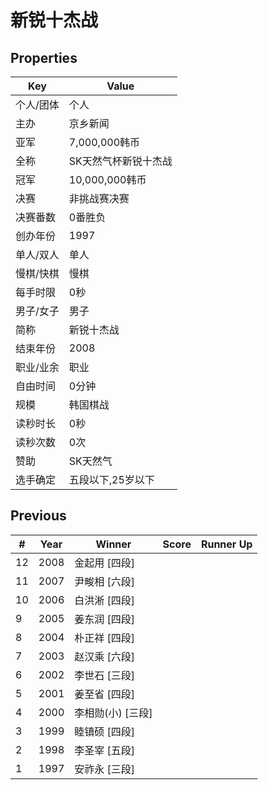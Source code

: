 # 新锐十杰战

## Properties

| Key | Value |
| --- | ----- |
| 个人/团体 | 个人 |
| 主办 | 京乡新闻 |
| 亚军 | 7,000,000韩币 |
| 全称 | SK天然气杯新锐十杰战 |
| 冠军 | 10,000,000韩币 |
| 决赛 | 非挑战赛决赛 |
| 决赛番数 | 0番胜负 |
| 创办年份 | 1997 |
| 单人/双人 | 单人 |
| 慢棋/快棋 | 慢棋 |
| 每手时限 | 0秒 |
| 男子/女子 | 男子 |
| 简称 | 新锐十杰战 |
| 结束年份 | 2008 |
| 职业/业余 | 职业 |
| 自由时间 | 0分钟 |
| 规模 | 韩国棋战 |
| 读秒时长 | 0秒 |
| 读秒次数 | 0次 |
| 赞助 | SK天然气 |
| 选手确定 | 五段以下,25岁以下 |

## Previous

| # | Year | Winner | Score | Runner Up |
| --- | --- | --- | --- | --- |
| 12 | 2008 | 金起用 [四段] |  |  |
| 11 | 2007 | 尹畯相 [六段] |  |  |
| 10 | 2006 | 白洪淅 [四段] |  |  |
| 9 | 2005 | 姜东润 [四段] |  |  |
| 8 | 2004 | 朴正祥 [四段] |  |  |
| 7 | 2003 | 赵汉乘 [六段] |  |  |
| 6 | 2002 | 李世石 [三段] |  |  |
| 5 | 2001 | 姜至省 [四段] |  |  |
| 4 | 2000 | 李相勋(小) [三段] |  |  |
| 3 | 1999 | 睦镇硕 [四段] |  |  |
| 2 | 1998 | 李圣宰 [五段] |  |  |
| 1 | 1997 | 安祚永 [三段] |  |  |

